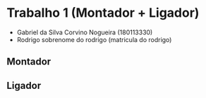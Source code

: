 # Trabalho 1 (Montador + Ligador)

- Gabriel da Silva Corvino Nogueira (180113330)
- Rodrigo sobrenome do rodrigo (matricula do rodrigo)

## Montador

## Ligador
